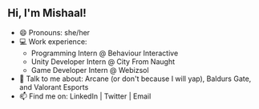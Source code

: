 ## Hi, I'm Mishaal!

- 😄 Pronouns: she/her
- 💻 Work experience:
  -  Programming Intern @ Behaviour Interactive
  -  Unity Developer Intern @ City From Naught
  -  Game Developer Intern @ Webizsol
- 💬 Talk to me about: Arcane (or don't because I will yap), Baldurs Gate, and Valorant Esports
- 📫 Find me on: LinkedIn | Twitter | Email

<!--
**MishaalButt/MishaalButt** is a ✨ _special_ ✨ repository because its `README.md` (this file) appears on your GitHub profile.

Here are some ideas to get you started:

- 🔭 I’m currently working on ...
- 🌱 I’m currently learning ...
- 👯 I’m looking to collaborate on ...
- 🤔 I’m looking for help with ...
- 💬 Ask me about ...
- 📫 How to reach me: ...
- 😄 Pronouns: ...
- ⚡ Fun fact: ...
-->
